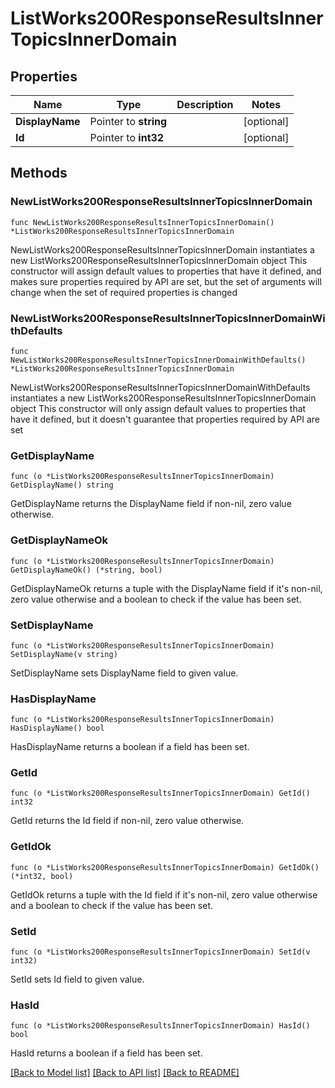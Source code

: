 # ListWorks200ResponseResultsInnerTopicsInnerDomain

## Properties

Name | Type | Description | Notes
------------ | ------------- | ------------- | -------------
**DisplayName** | Pointer to **string** |  | [optional] 
**Id** | Pointer to **int32** |  | [optional] 

## Methods

### NewListWorks200ResponseResultsInnerTopicsInnerDomain

`func NewListWorks200ResponseResultsInnerTopicsInnerDomain() *ListWorks200ResponseResultsInnerTopicsInnerDomain`

NewListWorks200ResponseResultsInnerTopicsInnerDomain instantiates a new ListWorks200ResponseResultsInnerTopicsInnerDomain object
This constructor will assign default values to properties that have it defined,
and makes sure properties required by API are set, but the set of arguments
will change when the set of required properties is changed

### NewListWorks200ResponseResultsInnerTopicsInnerDomainWithDefaults

`func NewListWorks200ResponseResultsInnerTopicsInnerDomainWithDefaults() *ListWorks200ResponseResultsInnerTopicsInnerDomain`

NewListWorks200ResponseResultsInnerTopicsInnerDomainWithDefaults instantiates a new ListWorks200ResponseResultsInnerTopicsInnerDomain object
This constructor will only assign default values to properties that have it defined,
but it doesn't guarantee that properties required by API are set

### GetDisplayName

`func (o *ListWorks200ResponseResultsInnerTopicsInnerDomain) GetDisplayName() string`

GetDisplayName returns the DisplayName field if non-nil, zero value otherwise.

### GetDisplayNameOk

`func (o *ListWorks200ResponseResultsInnerTopicsInnerDomain) GetDisplayNameOk() (*string, bool)`

GetDisplayNameOk returns a tuple with the DisplayName field if it's non-nil, zero value otherwise
and a boolean to check if the value has been set.

### SetDisplayName

`func (o *ListWorks200ResponseResultsInnerTopicsInnerDomain) SetDisplayName(v string)`

SetDisplayName sets DisplayName field to given value.

### HasDisplayName

`func (o *ListWorks200ResponseResultsInnerTopicsInnerDomain) HasDisplayName() bool`

HasDisplayName returns a boolean if a field has been set.

### GetId

`func (o *ListWorks200ResponseResultsInnerTopicsInnerDomain) GetId() int32`

GetId returns the Id field if non-nil, zero value otherwise.

### GetIdOk

`func (o *ListWorks200ResponseResultsInnerTopicsInnerDomain) GetIdOk() (*int32, bool)`

GetIdOk returns a tuple with the Id field if it's non-nil, zero value otherwise
and a boolean to check if the value has been set.

### SetId

`func (o *ListWorks200ResponseResultsInnerTopicsInnerDomain) SetId(v int32)`

SetId sets Id field to given value.

### HasId

`func (o *ListWorks200ResponseResultsInnerTopicsInnerDomain) HasId() bool`

HasId returns a boolean if a field has been set.


[[Back to Model list]](../README.md#documentation-for-models) [[Back to API list]](../README.md#documentation-for-api-endpoints) [[Back to README]](../README.md)


